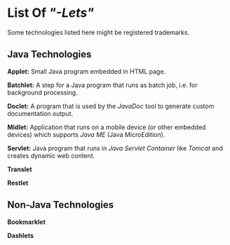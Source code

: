 # List Of *"-Lets"*

Some technologies listed here might be registered trademarks.
<br>

## Java Technologies

**Applet:** 
Small Java program embedded in HTML page. 

**Batchlet:**
A step for a Java program that runs as batch job, i.e. for background processing.

**Doclet:**
A program that is used by the *JavaDoc* tool to generate custom documentation output.

**Midlet:**
Application that runs on a mobile device (or other embedded devices) which supports *Java ME* (Java MicroEdition).

**Servlet:** 
Java program that runs in *Java Servlet Container* like *Tomcat* and creates dynamic web content.

**Translet**

**Restlet**
<br>

## Non-Java Technologies

**Bookmarklet**

**Dashlets**
<br>




